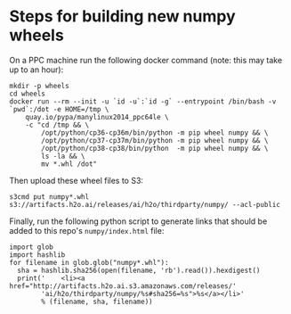 # Steps for building new numpy wheels

On a PPC machine run the following docker command (note: this may take up to an hour):
```
mkdir -p wheels 
cd wheels
docker run --rm --init -u `id -u`:`id -g` --entrypoint /bin/bash -v `pwd`:/dot -e HOME=/tmp \
    quay.io/pypa/manylinux2014_ppc64le \
    -c "cd /tmp && \
        /opt/python/cp36-cp36m/bin/python -m pip wheel numpy && \
        /opt/python/cp37-cp37m/bin/python -m pip wheel numpy && \
        /opt/python/cp38-cp38/bin/python  -m pip wheel numpy && \
        ls -la && \
        mv *.whl /dot"
```

Then upload these wheel files to S3:
```
s3cmd put numpy*.whl s3://artifacts.h2o.ai/releases/ai/h2o/thirdparty/numpy/ --acl-public
```

Finally, run the following python script to generate links that should be added to this repo's `numpy/index.html` file:
```
import glob
import hashlib
for filename in glob.glob("numpy*.whl"):
  sha = hashlib.sha256(open(filename, 'rb').read()).hexdigest()
  print('    <li><a href="http://artifacts.h2o.ai.s3.amazonaws.com/releases/'
        'ai/h2o/thirdparty/numpy/%s#sha256=%s">%s</a></li>'
        % (filename, sha, filename))
```
